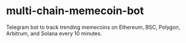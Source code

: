 # multi-chain-memecoin-bot
Telegram bot to track trending memecoins on Ethereum, BSC, Polygon, Arbitrum, and Solana every 10 minutes.

